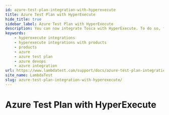 ```yaml
---
id: azure-test-plan-integration-with-hyperexecute
title: Azure Test Plan with HyperExecute
hide_title: true
sidebar_label: Azure Test Plan with HyperExecute
description: You can now integrate Tosca with HyperExecute. To do so, follow the steps listed in the document.
keywords:
    - hyperexecute integrations
    - hyperexecute integrations with products
    - products
    - azure
    - azure test plan
    - azure devops
    - azure integration
url: https://www.lambdatest.com/support/docs/azure-test-plan-integration-with-hyperexecute/
site_name: LambdaTest
slug: azure-test-plan-integration-with-hyperexecute/
---
```


<script type="application/ld+json"
      dangerouslySetInnerHTML={{ __html: JSON.stringify({
       "@context": "https://schema.org",
        "@type": "BreadcrumbList",
        "itemListElement": [{
          "@type": "ListItem",
          "position": 1,
          "name": "Home",
          "item": "https://www.lambdatest.com"
        },{
          "@type": "ListItem",
          "position": 2,
          "name": "Support",
          "item": "https://www.lambdatest.com/support/docs/"
        },{
          "@type": "ListItem",
          "position": 3,
          "name": "Azure Test Plan Integration with HyperExecute",
          "item": "https://www.lambdatest.com/support/docs/azure-test-plan-integration-with-hyperexecute/"
        }]
      })
    }}
></script>

# Azure Test Plan with HyperExecute